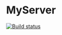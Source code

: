 # MyServer

[![Build status](https://ci.appveyor.com/api/projects/status/wwa7ilhp66x2bp2b?svg=true)](https://ci.appveyor.com/project/atanas-georgiev/myserver)
